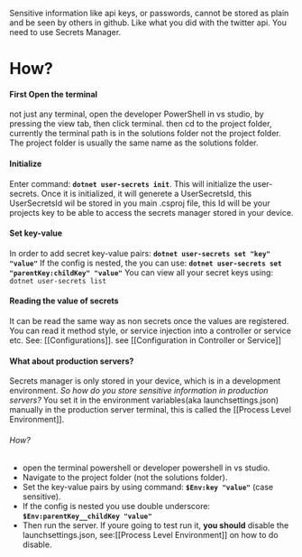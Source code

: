 Sensitive information like api keys, or passwords, cannot be stored as plain and be seen by others in github. Like what you did with the twitter api.
You need to use Secrets Manager.
# How?
#### First Open the terminal
not just any terminal, open the developer PowerShell in vs studio, by pressing the view tab, then click terminal. then cd to the project folder, currently the terminal path is in the solutions folder not the project folder. The project folder is usually the same name as the solutions folder.
#### Initialize
Enter command: **`dotnet user-secrets init`**. This will initialize the user-secrets. 
Once it is initialized, it will generete a UserSecretsId, this UserSecretsId wil be stored in you main .csproj file, this Id will be your projects key to be able to access the secrets manager stored in your device. 
#### Set key-value
In order to add secret key-value pairs:
**`dotnet user-secrets set "key" "value"`**
If the config is nested, the you can use: **`dotnet user-secrets set "parentKey:childKey" "value"`**
You can view all your secret keys using: `dotnet user-secrets list`
#### Reading the value of secrets
It can be read the same way as non secrets once the values are registered. You can read it method style, or service injection into a controller or service etc. See: [[Configurations]]. see [[Configuration in Controller or Service]]
#### What about production servers?
Secrets manager is only stored in your device, which is in a development environment. 
*So how do you store sensitive information in production servers?*
You set it in the environment variables(aka launchsettings.json) manually in the production server terminal, this is called the [[Process Level Environment]].
###### How?
- open the terminal powershell or developer powershell in vs studio.
- Navigate to the project folder (not the solutions folder).
- Set the key-value pairs by using command: **`$Env:key "value"`** (case sensitive).
- If the config is nested you use double underscore: **`$Env:parentKey__childKey "value"`**
- Then run the server. If youre going to test run it, **you should** disable the launchsettings.json, see:[[Process Level Environment]] on how to do disable.



